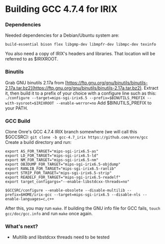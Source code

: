 # Building GCC 4.7.4 for IRIX

### Dependencies

Needed dependencies for a Debian/Ubuntu system are:
```
build-essential bison flex libgmp-dev libmpfr-dev libmpc-dev texinfo
```
You also need a copy of IRIX's headers and libraries. That location will be referred to as $IRIXROOT.

### Binutils

Grab GNU binutils 2.17a from [https://ftp.gnu.org/gnu/binutils/binutils-2.17a.tar.bz2](https://ftp.gnu.org/gnu/binutils/binutils-2.17a.tar.bz2).
Extract it, then build it to a prefix of your choice with a configure line such as this:
`./configure --target=mips-sgi-irix6.5 --prefix=$BINUTILS_PREFIX --with-sysroot=$IRIXROOT --enable-werror=no`
Add $BINUTILS_PREFIX to your PATH.

### GCC Build

Clone Onre's GCC 4.7.4 IRIX branch somewhere (we will call this $GCCSRC):
`git clone -b gcc-4.7_irix https://github.com/onre/gcc`
Create a build directory and run:
```
export AS_FOR_TARGET="mips-sgi-irix6.5-as"
export LD_FOR_TARGET="mips-sgi-irix6.5-ld"
export NM_FOR_TARGET="mips-sgi-irix6.5-nm"
export OBJDUMP_FOR_TARGET="mips-sgi-irix6.5-objdump"
export RANLIB_FOR_TARGET="mips-sgi-irix6.5-ranlib"
export STRIP_FOR_TARGET="mips-sgi-irix6.5-strip"
export READELF_FOR_TARGET="mips-sgi-irix6.5-readelf"
export target_configargs="--enable-libstdcxx-threads=no"

$GCCSRC/configure --enable-obsolete --disable-multilib --prefix=$HOME/irix-gcc --target=mips-sgi-irix6.5 --disable-nls --enable-languages=c,c++
```
After this, you may run `make`. If building the GNU info file for GCC fails, `touch gcc/doc/gcc.info` and run `make` once again.

### What's next?

* Multilib and libstdcxx threads need to be tested
